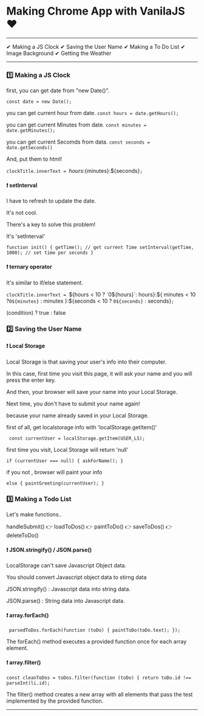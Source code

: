 # Making Chrome App with VanilaJS ❤

---

✔ Making a JS Clock
✔ Saving the User Name
✔ Making a To Do List
✔ Image Background
✔ Getting the Weather

---

### 1️⃣ Making a JS Clock

first, you can get date from "new Date()".

`const date = new Date();`

you can get current hour from date.
`const hours = date.getHours();`

you can get current Minutes from date.
`const minutes = date.getMinutes();`

you can get current Secomds from data.
`const seconds = date.getSeconds() `

And, put them to html!

`clockTitle.innerText = `${hours}:${minutes}:${seconds}`;`

#### ❗ setInterval

I have to refresh to update the date.

It's not cool.

There's a key to solve this problem!

It's 'setInterval'

`function init() { getTime(); // get current Time setInterval(getTime, 1000); // set time per seconds }`

#### ❗ ternary operator

It's similar to if/else statement.

`clockTitle.innerText = `${hours < 10 ? `0${hours}`: hours}:${ minutes < 10 ?`0${minutes}` : minutes
  }:${seconds < 10 ? `0${seconds}` : seconds}`;`

(condition) ? true : false

### 2️⃣ Saving the User Name

#### ❗ Local Storage

Local Storage is that saving your user's info into their computer.

In this case, first time you visit this page, it will ask your name and you will press the enter key.

And then, your browser will save your name into your Local Storage.

Next time, you don't have to submit your name again!

because your name already saved in your Local Storage.

first of all, get localstorage info with 'localStorage.getItem()'

` const currentUser = localStorage.getItem(USER_LS);`

first time you visit, Local Storage will return 'null'

`if (currentUser === null) { askForName(); } `

if you not , browser will paint your info

`else { paintGreeting(currentUser); }`

### 3️⃣ Making a Todo List

Let's make functions..

handleSubmit() 👉 loadToDos() 👉 paintToDo() 👉 saveToDos() 👉 deleteToDo()

#### ❗ JSON.stringify() / JSON.parse()

LocalStorage can't save Javascript Object data.

You should convert Javascript object data to stirng data

JSON.stringify() : Javascript data into string data.

JSON.parse() : String data into Javascript data.

#### ❗ array.forEach()

` parsedToDos.forEach(function (toDo) { paintToDo(toDo.text); });`

The forEach() method executes a provided function once for each array element.

#### ❗ array.filter()

`const cleanToDos = toDos.filter(function (toDo) { return toDo.id !== parseInt(li.id);`

The filter() method creates a new array with all elements that pass the test implemented by the provided function.

---
